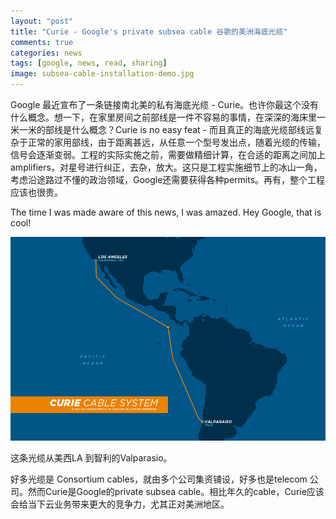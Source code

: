 ```yaml
---
layout: "post"
title: "Curie - Google's private subsea cable 谷歌的美洲海底光缆"
comments: true
categories: news
tags: [google, news, read, sharing]
image: subsea-cable-installation-demo.jpg
---
```


Google 最近宣布了一条链接南北美的私有海底光缆 - Curie。也许你最这个没有什么概念。想一下，在家里房间之前部线是一件不容易的事情，在深深的海床里一米一米的部线是什么概念？Curie is no easy feat - 而且真正的海底光缆部线远复杂于正常的家用部线，由于距离甚远，从任意一个型号发出点，随着光缆的传输，信号会逐渐变弱。工程的实际实施之前，需要做精细计算，在合适的距离之间加上amplifiers，对星号进行纠正，去杂，放大。这只是工程实施细节上的冰山一角，考虑沿途路过不懂的政治领域，Google还需要获得各种permits。再有，整个工程应该也很贵。

The time I was made aware of this news, I was amazed. Hey Google, that is cool!

![google-curie-cable](/assets/img/curie-cable-map.png)

这条光缆从美西LA 到智利的Valparasio。

好多光缆是 Consortium cables，就由多个公司集资铺设，好多也是telecom 公司。然而Curie是Google的private subsea cable。相比年久的cable，Curie应该会给当下云业务带来更大的竞争力，尤其正对美洲地区。
